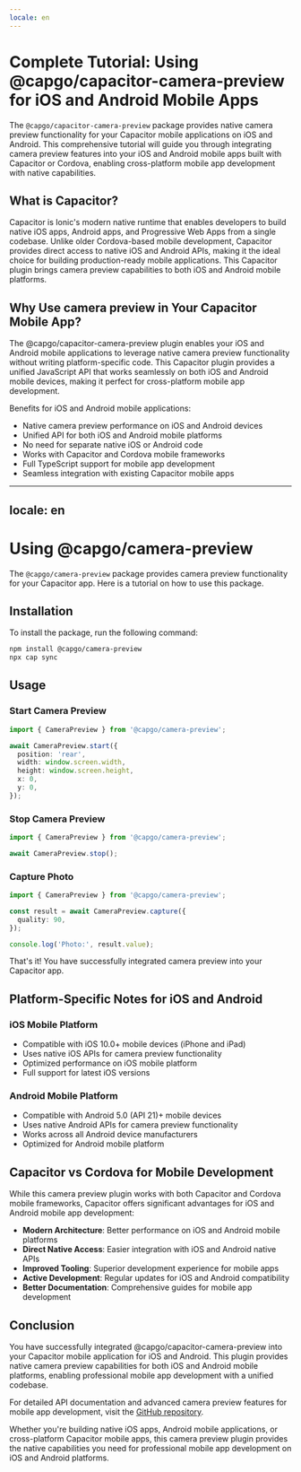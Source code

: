 ```yaml
---
locale: en
---
```


# Complete Tutorial: Using @capgo/capacitor-camera-preview for iOS and Android Mobile Apps

The `@capgo/capacitor-camera-preview` package provides native camera preview functionality for your Capacitor mobile applications on iOS and Android. This comprehensive tutorial will guide you through integrating camera preview features into your iOS and Android mobile apps built with Capacitor or Cordova, enabling cross-platform mobile app development with native capabilities.

## What is Capacitor?

Capacitor is Ionic's modern native runtime that enables developers to build native iOS apps, Android apps, and Progressive Web Apps from a single codebase. Unlike older Cordova-based mobile development, Capacitor provides direct access to native iOS and Android APIs, making it the ideal choice for building production-ready mobile applications. This Capacitor plugin brings camera preview capabilities to both iOS and Android mobile platforms.

## Why Use camera preview in Your Capacitor Mobile App?

The @capgo/capacitor-camera-preview plugin enables your iOS and Android mobile applications to leverage native camera preview functionality without writing platform-specific code. This Capacitor plugin provides a unified JavaScript API that works seamlessly on both iOS and Android mobile devices, making it perfect for cross-platform mobile app development.

Benefits for iOS and Android mobile applications:
- Native camera preview performance on iOS and Android devices
- Unified API for both iOS and Android mobile platforms
- No need for separate native iOS or Android code
- Works with Capacitor and Cordova mobile frameworks
- Full TypeScript support for mobile app development
- Seamless integration with existing Capacitor mobile apps

---
locale: en
---
# Using @capgo/camera-preview

The `@capgo/camera-preview` package provides camera preview functionality for your Capacitor app. Here is a tutorial on how to use this package.

## Installation

To install the package, run the following command:

```bash
npm install @capgo/camera-preview
npx cap sync
```

## Usage

### Start Camera Preview

```typescript
import { CameraPreview } from '@capgo/camera-preview';

await CameraPreview.start({
  position: 'rear',
  width: window.screen.width,
  height: window.screen.height,
  x: 0,
  y: 0,
});
```

### Stop Camera Preview

```typescript
import { CameraPreview } from '@capgo/camera-preview';

await CameraPreview.stop();
```

### Capture Photo

```typescript
import { CameraPreview } from '@capgo/camera-preview';

const result = await CameraPreview.capture({
  quality: 90,
});

console.log('Photo:', result.value);
```

That's it! You have successfully integrated camera preview into your Capacitor app.

## Platform-Specific Notes for iOS and Android

### iOS Mobile Platform

- Compatible with iOS 10.0+ mobile devices (iPhone and iPad)
- Uses native iOS APIs for camera preview functionality
- Optimized performance on iOS mobile platform
- Full support for latest iOS versions

### Android Mobile Platform

- Compatible with Android 5.0 (API 21)+ mobile devices
- Uses native Android APIs for camera preview functionality
- Works across all Android device manufacturers
- Optimized for Android mobile platform

## Capacitor vs Cordova for Mobile Development

While this camera preview plugin works with both Capacitor and Cordova mobile frameworks, Capacitor offers significant advantages for iOS and Android mobile app development:

- **Modern Architecture**: Better performance on iOS and Android mobile platforms
- **Direct Native Access**: Easier integration with iOS and Android native APIs
- **Improved Tooling**: Superior development experience for mobile apps
- **Active Development**: Regular updates for iOS and Android compatibility
- **Better Documentation**: Comprehensive guides for mobile app development

## Conclusion

You have successfully integrated @capgo/capacitor-camera-preview into your Capacitor mobile application for iOS and Android. This plugin provides native camera preview capabilities for both iOS and Android mobile platforms, enabling professional mobile app development with a unified codebase.

For detailed API documentation and advanced camera preview features for mobile app development, visit the [GitHub repository](https://github.com/Cap-go/capacitor-camera-preview).

Whether you're building native iOS apps, Android mobile applications, or cross-platform Capacitor mobile apps, this camera preview plugin provides the native capabilities you need for professional mobile app development on iOS and Android platforms.
